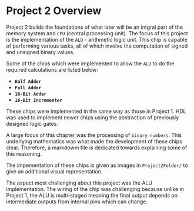 # Project 2 Overview

Project 2 builds the foundations of what later will be an intgral part of the memory system and `CPU` (central processing unit). The focus of this project is the implementation of the `ALU` - arithmetic logic unit. This chip is capable of performing various tasks, all of which involve the computation of signed and unsigned binary values.

Some of the chips which were implemented to allow the `ALU` to do the required calculations are listed below: 
- **`Half Adder`**
- **`Full Adder`**
- **`16-Bit Adder`**
- **`16-Bit Incrementer`**

These chips were implemented in the same way as those in Project 1. HDL was used to implement newer chips using the abstraction of previously designed logic gates.

A large focus of this chapter was the processing of `binary numbers`. This underlying mathematics was what made the development of these chips clear. Therefore, a markdowm file is dedicated towards explaining some of this reasoning.

The impementation of these chips is given as images in `Project2Folder/` to give an additional visual representation.

The aspect most challenging about this project was the ALU implementation. The wiring of the chip was challenging because unlike in Project 1, the ALU is multi-staged meaning the final output depends on intermediate outputs from internal pins which can change.